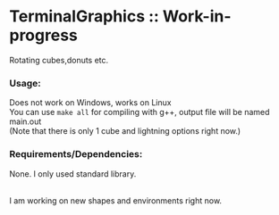 # TerminalGraphics :: Work-in-progress
Rotating cubes,donuts etc.

### Usage:
Does not work on Windows, works on Linux \
You can use ```make all``` for compiling with g++, output file will be named main.out \
(Note that there is only 1 cube and lightning options right now.)

### Requirements/Dependencies:
None. I only used standard library.

 \
I am working on new shapes and environments right now.
